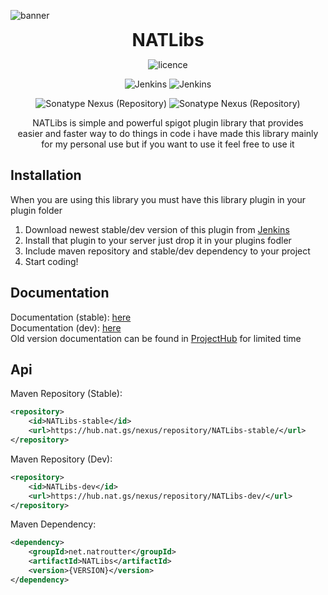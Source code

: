 ![banner](https://cdn.nat.gs/img/NATLibs_Banner.png)

<div align="center">
<h1 style="margin: 0px;font-weight: 700;font-family:-apple-system,BlinkMacSystemFont,Segoe UI,Helvetica,Arial,sans-serif,Apple Color Emoji,Segoe UI Emoji">NATLibs</h1>

![licence](https://img.shields.io/badge/License-MIT-brightgreen)

![Jenkins](https://img.shields.io/jenkins/build?jobUrl=https%3A%2F%2Fhub.nat.gs%2Fjenkins%2Fjob%2FNATLibs%2520-%2520Dev%2F&label=Last%20dev%20Build&style=flat-square)
![Jenkins](https://img.shields.io/jenkins/build?jobUrl=https%3A%2F%2Fhub.nat.gs%2Fjenkins%2Fjob%2FNATLibs%2520-%2520stable%2F&label=Last%20stable%20Build&style=flat-square)

![Sonatype Nexus (Repository)](https://img.shields.io/nexus/NATLibs-dev/net.natroutter/NATLibs?label=nexus%20-%20dev&server=https%3A%2F%2Fhub.nat.gs%2Fnexus%2F&style=flat-square)
![Sonatype Nexus (Repository)](https://img.shields.io/nexus/NATLibs-stable/net.natroutter/NATLibs?label=nexus%20-%20stable&server=https%3A%2F%2Fhub.nat.gs%2Fnexus%2F&style=flat-square)

NATLibs is simple and powerful spigot plugin library that provides  
easier and faster way to do things in code i have made this library mainly  
for my personal use but if you want to use it feel free to use it

</div>

## Installation
When you are using this library you must have this library plugin in your plugin folder  

1. Download newest stable/dev version of this plugin from [Jenkins](https://hub.nat.gs/jenkins)  
2. Install that plugin to your server just drop it in your plugins fodler
3. Include maven repository and stable/dev dependency to your project
4. Start coding!

## Documentation
Documentation (stable): [here](https://hub.nat.gs/javadoc/NATLibs/latest.php?branch=stable)  
Documentation (dev): [here](https://hub.nat.gs/javadoc/NATLibs/latest.php?branch=dev)  
Old version documentation can be found in [ProjectHub](https://hub.nat.gs/) for limited time

## Api
Maven Repository (Stable):
````xml
<repository>
    <id>NATLibs-stable</id>
    <url>https://hub.nat.gs/nexus/repository/NATLibs-stable/</url>
</repository>
````
Maven Repository (Dev):
````xml
<repository>
    <id>NATLibs-dev</id>
    <url>https://hub.nat.gs/nexus/repository/NATLibs-dev/</url>
</repository>
````
Maven Dependency:
````xml
<dependency>
    <groupId>net.natroutter</groupId>
    <artifactId>NATLibs</artifactId>
    <version>{VERSION}</version>
</dependency>
````